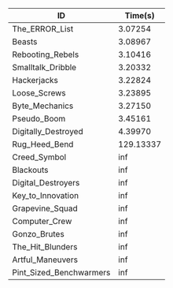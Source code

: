 |ID|Time(s)|
|-|-|
|The_ERROR_List|3.07254|
|Beasts|3.08967|
|Rebooting_Rebels|3.10416|
|Smalltalk_Dribble|3.20332|
|Hackerjacks|3.22824|
|Loose_Screws|3.23895|
|Byte_Mechanics|3.27150|
|Pseudo_Boom|3.45161|
|Digitally_Destroyed|4.39970|
|Rug_Heed_Bend|129.13337|
|Creed_Symbol|inf|
|Blackouts|inf|
|Digital_Destroyers|inf|
|Key_to_Innovation|inf|
|Grapevine_Squad|inf|
|Computer_Crew|inf|
|Gonzo_Brutes|inf|
|The_Hit_Blunders|inf|
|Artful_Maneuvers|inf|
|Pint_Sized_Benchwarmers|inf|
